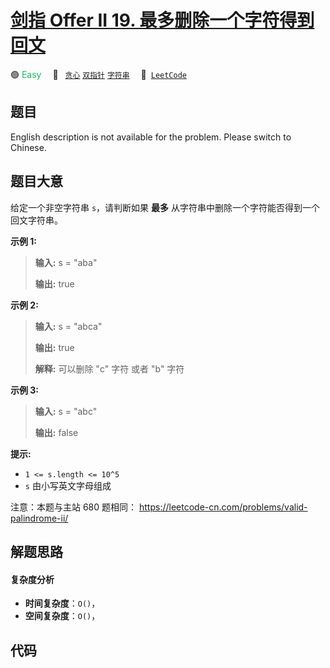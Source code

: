 # [剑指 Offer II 19. 最多删除一个字符得到回文](https://leetcode.cn/problems/RQku0D)

🟢 <font color=#15bd66>Easy</font>&emsp; 🔖&ensp; [`贪心`](/tag/greedy.md) [`双指针`](/tag/two-pointers.md) [`字符串`](/tag/string.md)&emsp; 🔗&ensp;[`LeetCode`](https://leetcode.cn/problems/RQku0D)

## 题目

English description is not available for the problem. Please switch to
Chinese.


## 题目大意

给定一个非空字符串 `s`，请判断如果 **最多** 从字符串中删除一个字符能否得到一个回文字符串。



**示例 1:**

> 
> 
> 
> 
> 
> **输入:** s = "aba"
> 
> **输出:** true
> 
> 

**示例 2:**

> 
> 
> 
> 
> 
> **输入:** s = "abca"
> 
> **输出:** true
> 
> **解释:** 可以删除 "c" 字符 或者 "b" 字符
> 
> 

**示例 3:**

> 
> 
> 
> 
> 
> **输入:** s = "abc"
> 
> **输出:** false



**提示:**

  * `1 <= s.length <= 10^5`
  * `s` 由小写英文字母组成



注意：本题与主站 680 题相同： <https://leetcode-cn.com/problems/valid-palindrome-ii/>


## 解题思路

#### 复杂度分析

- **时间复杂度**：`O()`，
- **空间复杂度**：`O()`，

## 代码

```javascript

```